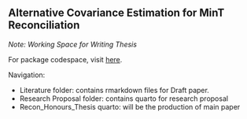 ## Alternative Covariance Estimation for MinT Reconciliation

*Note: Working Space for Writing Thesis*

For package codespace, visit [here](https://github.com/lordtahdus/ReconCov).

Navigation:
- Literature folder: contains rmarkdown files for Draft paper.
- Research Proposal folder: contains quarto for research proposal
- Recon_Honours_Thesis quarto: will be the production of main paper
